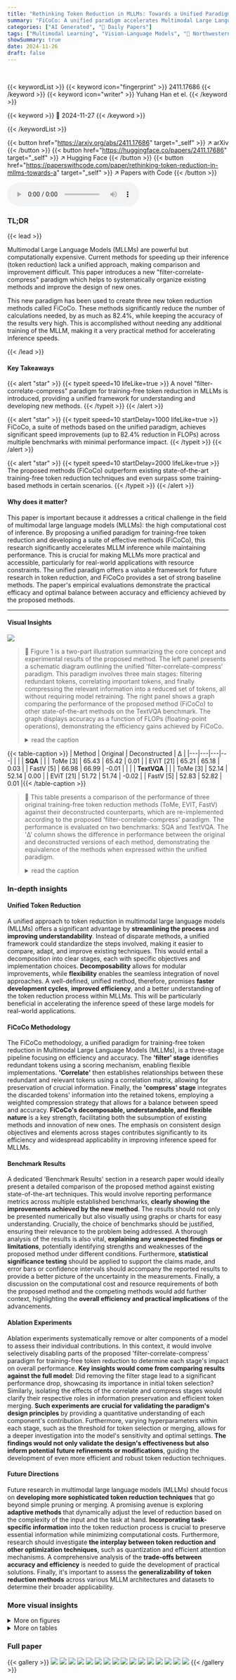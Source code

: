 ```yaml
---
title: "Rethinking Token Reduction in MLLMs: Towards a Unified Paradigm for Training-Free Acceleration"
summary: "FiCoCo: A unified paradigm accelerates Multimodal Large Language Model (MLLM) inference by up to 82.4% with minimal performance loss, surpassing state-of-the-art training-free methods."
categories: ["AI Generated", "🤗 Daily Papers"]
tags: ["Multimodal Learning", "Vision-Language Models", "🏢 Northwestern Polytechnical University",]
showSummary: true
date: 2024-11-26
draft: false
---
```


<br>

{{< keywordList >}}
{{< keyword icon="fingerprint" >}} 2411.17686 {{< /keyword >}}
{{< keyword icon="writer" >}} Yuhang Han et el. {{< /keyword >}}
 
{{< keyword >}} 🤗 2024-11-27 {{< /keyword >}}
 
{{< /keywordList >}}

{{< button href="https://arxiv.org/abs/2411.17686" target="_self" >}}
↗ arXiv
{{< /button >}}
{{< button href="https://huggingface.co/papers/2411.17686" target="_self" >}}
↗ Hugging Face
{{< /button >}}
{{< button href="https://paperswithcode.com/paper/rethinking-token-reduction-in-mllms-towards-a" target="_self" >}}
↗ Papers with Code
{{< /button >}}



<audio controls>
    <source src="https://ai-paper-reviewer.com/2411.17686/podcast.wav" type="audio/wav">
    Your browser does not support the audio element.
</audio>


### TL;DR


{{< lead >}}

Multimodal Large Language Models (MLLMs) are powerful but computationally expensive.  Current methods for speeding up their inference (token reduction) lack a unified approach, making comparison and improvement difficult.  This paper introduces a new "filter-correlate-compress" paradigm which helps to systematically organize existing methods and improve the design of new ones. 

This new paradigm has been used to create three new token reduction methods called FiCoCo.  These methods significantly reduce the number of calculations needed, by as much as 82.4%, while keeping the accuracy of the results very high.  This is accomplished without needing any additional training of the MLLM, making it a very practical method for accelerating inference speeds.

{{< /lead >}}


#### Key Takeaways

{{< alert "star" >}}
{{< typeit speed=10 lifeLike=true >}} A novel "filter-correlate-compress" paradigm for training-free token reduction in MLLMs is introduced, providing a unified framework for understanding and developing new methods. {{< /typeit >}}
{{< /alert >}}

{{< alert "star" >}}
{{< typeit speed=10 startDelay=1000 lifeLike=true >}} FiCoCo, a suite of methods based on the unified paradigm, achieves significant speed improvements (up to 82.4% reduction in FLOPs) across multiple benchmarks with minimal performance impact. {{< /typeit >}}
{{< /alert >}}

{{< alert "star" >}}
{{< typeit speed=10 startDelay=2000 lifeLike=true >}} The proposed methods (FiCoCo) outperform existing state-of-the-art training-free token reduction techniques and even surpass some training-based methods in certain scenarios. {{< /typeit >}}
{{< /alert >}}

#### Why does it matter?
This paper is important because it addresses a critical challenge in the field of multimodal large language models (MLLMs): the high computational cost of inference. By proposing a unified paradigm for training-free token reduction and developing a suite of effective methods (FiCoCo), this research significantly accelerates MLLM inference while maintaining performance. This is crucial for making MLLMs more practical and accessible, particularly for real-world applications with resource constraints. The unified paradigm offers a valuable framework for future research in token reduction, and FiCoCo provides a set of strong baseline methods.  The paper's empirical evaluations demonstrate the practical efficacy and optimal balance between accuracy and efficiency achieved by the proposed methods.

------
#### Visual Insights



![](https://arxiv.org/html/2411.17686/x3.png)

> 🔼 Figure 1 is a two-part illustration summarizing the core concept and experimental results of the proposed method. The left panel presents a schematic diagram outlining the unified 'filter-correlate-compress' paradigm. This paradigm involves three main stages: filtering redundant tokens, correlating important tokens, and finally compressing the relevant information into a reduced set of tokens, all without requiring model retraining.  The right panel shows a graph comparing the performance of the proposed method (FiCoCo) to other state-of-the-art methods on the TextVQA benchmark. The graph displays accuracy as a function of FLOPs (floating-point operations), demonstrating the efficiency gains achieved by FiCoCo.
> <details>
> <summary>read the caption</summary>
> Figure 1: (Left) Schematic diagram of our unified “filter-correlate-compress” paradigm for training-free token reduction in MLLMs. (Right) Performance comparison on TextVQA benchmark [32].
> </details>





{{< table-caption >}}
| Method | Original | Deconstructed | Δ |
|---|---|---|---| 
|  |  | **SQA** |  |
| ToMe [3] | 65.43 | 65.42 | 0.01 |
| EViT [21] | 65.21 | 65.18 | 0.03 |
| FastV [5] | 66.98 | 66.99 | -0.01 |
|  |  | **TextVQA** |  |
| ToMe [3] | 52.14 | 52.14 | 0.00 |
| EViT [21] | 51.72 | 51.74 | -0.02 |
| FastV [5] | 52.83 | 52.82 | 0.01 |{{< /table-caption >}}

> 🔼 This table presents a comparison of the performance of three original training-free token reduction methods (ToMe, EVIT, FastV) against their deconstructed counterparts, which are re-implemented according to the proposed 'filter-correlate-compress' paradigm. The performance is evaluated on two benchmarks: SQA and TextVQA.  The 'Δ' column shows the difference in performance between the original and deconstructed versions of each method, demonstrating the equivalence of the methods when expressed within the unified paradigm.
> <details>
> <summary>read the caption</summary>
> Table 1: Performance discrepancy of original and deconstructed methods on SQA and TextVQA benchmarks.
> </details>





### In-depth insights


#### Unified Token Reduction
A unified approach to token reduction in multimodal large language models (MLLMs) offers a significant advantage by **streamlining the process** and **improving understandability**.  Instead of disparate methods, a unified framework could standardize the steps involved, making it easier to compare, adapt, and improve existing techniques. This would entail a decomposition into clear stages, each with specific objectives and implementation choices.  **Decomposability** allows for modular improvements, while **flexibility** enables the seamless integration of novel approaches.  A well-defined, unified method, therefore, promises **faster development cycles**, **improved efficiency**, and a better understanding of the token reduction process within MLLMs.  This will be particularly beneficial in accelerating the inference speed of these large models for real-world applications.

#### FiCoCo Methodology
The FiCoCo methodology, a unified paradigm for training-free token reduction in Multimodal Large Language Models (MLLMs), is a three-stage pipeline focusing on efficiency and accuracy.  The **'filter' stage** identifies redundant tokens using a scoring mechanism, enabling flexible implementations.  **'Correlate'** then establishes relationships between these redundant and relevant tokens using a correlation matrix, allowing for preservation of crucial information. Finally, the **'compress' stage** integrates the discarded tokens' information into the retained tokens, employing a weighted compression strategy that allows for a balance between speed and accuracy.  **FiCoCo's decomposable, understandable, and flexible nature** is a key strength, facilitating both the subsumption of existing methods and innovation of new ones.  The emphasis on consistent design objectives and elements across stages contributes significantly to its efficiency and widespread applicability in improving inference speed for MLLMs.

#### Benchmark Results
A dedicated 'Benchmark Results' section in a research paper would ideally present a detailed comparison of the proposed method against existing state-of-the-art techniques.  This would involve reporting performance metrics across multiple established benchmarks, **clearly showing the improvements achieved by the new method**.  The results should not only be presented numerically but also visually using graphs or charts for easy understanding.  Crucially, the choice of benchmarks should be justified, ensuring their relevance to the problem being addressed. A thorough analysis of the results is also vital, **explaining any unexpected findings or limitations**, potentially identifying strengths and weaknesses of the proposed method under different conditions.  Furthermore,  **statistical significance testing** should be applied to support the claims made, and error bars or confidence intervals should accompany the reported results to provide a better picture of the uncertainty in the measurements.  Finally, a discussion on the computational cost and resource requirements of both the proposed method and the competing methods would add further context, highlighting the **overall efficiency and practical implications** of the advancements.

#### Ablation Experiments
Ablation experiments systematically remove or alter components of a model to assess their individual contributions.  In this context, it would involve selectively disabling parts of the proposed 'filter-correlate-compress' paradigm for training-free token reduction to determine each stage's impact on overall performance. **Key insights would come from comparing results against the full model**:  Did removing the filter stage lead to a significant performance drop, showcasing its importance in initial token selection?  Similarly, isolating the effects of the correlate and compress stages would clarify their respective roles in information preservation and efficient token merging.  **Such experiments are crucial for validating the paradigm's design principles** by providing a quantitative understanding of each component's contribution.  Furthermore, varying hyperparameters within each stage, such as the threshold for token selection or merging, allows for a deeper investigation into the model's sensitivity and optimal settings.  **The findings would not only validate the design's effectiveness but also inform potential future refinements or modifications**, guiding the development of even more efficient and robust token reduction techniques.

#### Future Directions
Future research in multimodal large language models (MLLMs) should focus on **developing more sophisticated token reduction techniques** that go beyond simple pruning or merging.  A promising avenue is exploring **adaptive methods** that dynamically adjust the level of reduction based on the complexity of the input and the task at hand.  **Incorporating task-specific information** into the token reduction process is crucial to preserve essential information while minimizing computational costs.  Furthermore, research should investigate **the interplay between token reduction and other optimization techniques**, such as quantization and efficient attention mechanisms.  A comprehensive analysis of the **trade-offs between accuracy and efficiency** is needed to guide the development of practical solutions. Finally, it's important to assess the **generalizability of token reduction methods** across various MLLM architectures and datasets to determine their broader applicability.


### More visual insights

<details>
<summary>More on figures
</summary>


![](https://arxiv.org/html/2411.17686/x4.png)

> 🔼 This figure illustrates the three-stage pipeline of the FiCoCo method series for training-free token reduction in Multimodal Large Language Models (MLLMs).  It shows how FiCoCo-V and FiCoCo-L, which target the visual and language encoding phases respectively, each apply the filter, correlate, and compress stages.  The filter stage identifies redundant tokens. The correlate stage establishes relationships between these and the preserved tokens. Finally, the compress stage integrates the redundant information into the preserved tokens. The figure visually depicts the flow and operations within each stage for both FiCoCo-V and FiCoCo-L, highlighting the differences in their approaches while maintaining a consistent structure across all three stages.
> <details>
> <summary>read the caption</summary>
> Figure 2:  An overview of the proposed FiCoCo method series. During different phases of MLLM inference, FiCoCo-V and FiCoCo-L provide distinct solutions across three stages.
> </details>



![](https://arxiv.org/html/2411.17686/x5.png)

> 🔼 Figure 3 visualizes the effects of token reduction using FiCoCo-V and FiCoCo-L methods.  In (a), FiCoCo-V's token reduction is shown, highlighting how a key visual token (red box) is merged into another (green box). In (b), FiCoCo-L's token reduction is presented, also demonstrating the merging of a key token (red box) with another token (green box). The process of token merging is tracked visually to show how important information is preserved. This qualitative analysis helps illustrate how the methods maintain relevant information during the reduction process, showing their effectiveness in reducing computational cost without significantly impacting accuracy.
> <details>
> <summary>read the caption</summary>
> Figure 3:  Visualizations of token reduction by (a) FiCoCo-V and (b) FiCoCo-L. The red box indicates the traced patch token, while the green box shows where the traced token is merged.
> </details>



![](https://arxiv.org/html/2411.17686/x6.png)

> 🔼 This figure displays the sensitivity analysis results for three hyperparameters (λ, β, and γ) used in the FiCoCo model.  The analysis was performed on two benchmarks: TextVQA and SQA. Each subplot shows how changes in a specific hyperparameter affect the accuracy of the model on both benchmarks.  The x-axis represents the value of the hyperparameter, while the y-axis represents the model's accuracy.  The plots provide insights into the optimal ranges and impact of these hyperparameters on the model's performance, guiding hyperparameter tuning for improved results.
> <details>
> <summary>read the caption</summary>
> Figure 4: Hyperparameter sensitivity analysis of λ𝜆\lambdaitalic_λ, β𝛽\betaitalic_β and γ𝛾\gammaitalic_γ on TextVQA and SQA benchmarks.
> </details>



</details>




<details>
<summary>More on tables
</summary>


{{< table-caption >}}
| Stage | Method | SQA | TextVQA |
|---|---|---|---|
| **Stage** | **Method** | **SQA** | **TextVQA** |
| _FiCoCo-V_ | _FiCoCo-V_ | 68.37 | 55.46 |
| Filter | w/o local redundancy | 67.81 | 52.51 |
|  | w/o task redundancy | 64.67 | 48.74 |
|  | w/o local penalty | 68.12 | 53.24 |
| Compress | fixed K=0 | 67.82 | 53.56 |
|  | fixed K=1 | 67.43 | 46.97 |
|  | fixed K=2 | 67.21 | 51.36 |
|  | average compression | 67.92 | 53.34 |{{< /table-caption >}}
> 🔼 This table presents an ablation study on the FiCoCo-V model, showing the impact of different components on the model's performance.  It breaks down the results by examining the effects of removing the local redundancy calculation, task redundancy calculation, the local penalty strategy, and different fixed values for the hyperparameter K.  This allows for a detailed analysis of each component's contribution to the overall accuracy and efficiency of FiCoCo-V on the SQA and TextVQA benchmarks.
> <details>
> <summary>read the caption</summary>
> Table 2: Ablation results of FiCoCo-V.
> </details>

{{< table-caption >}}
Method | Training-free | TFLOPs↓ | SQA | VQA<sup>T</sup> | POPE | Vizwiz | MM-Vet | MMBCN | GQA | LLAVA-W | MMB | VQAv2
---|---|---|---|---|---|---|---|---|---|---|---|---
LLaVA-1.5 [24] | ✓ | 8.5 | 69.5 | 58.2 | 86.4 | 50.0 | 31.6 | 59.3 | 62.5 | 63.7 | 66.1 | 79.1
*TFLOPs=4.2* |  |  |  |  |  |  |  |  |  |  |  | 
FitPrune [38] | ✓ | 4.4 | 67.8 | 58.2 | 86.5 | 50.4 | 32.8 | 58.4 | 61.5 | - | 64.6 | 78.3
**FiCoCo-V** | ✓ | 4.2 | 67.9 | 55.9 | 84.3 | 51.1 | 30.2 | 55.9 | 58.6 | 58.8 | 62.7 | 76.6
**FiCoCo-L** | ✓ | 4.2 | 69.2 | 57.4 | 84.7 | 49.1 | 30.3 | 53.9 | 61.2 | 61.9 | 65.0 | 77.4
**FiCoCo-VL** | ✓ | 4.2 | 68.1 | 55.7 | 84.7 | 50.2 | 29.7 | 56.5 | 58.7 | 58.4 | 62.5 | 76.8
*TFLOPs=3.3* |  |  |  |  |  |  |  |  |  |  |  | 
SparseVLM [44] | ✓ | 3.3 | 69.1 | 56.1 | 83.6 | - | - | - | 57.6 | - | 62.5 | 75.6
FastV [5] | ✓ | 3.3 | 67.3 | 52.5 | 64.8 | - | - | - | 52.7 | - | 61.2 | 67.1
ToMe [3] | ✓ | 3.3 | 65.2 | 52.1 | 72.4 | - | - | - | 54.3 | - | 60.5 | 68.0
**FiCoCo-V** | ✓ | 3.3 | 67.8 | 55.7 | 82.5 | 51.5 | 29.7 | 55.3 | 58.5 | 60.4 | 62.3 | 74.4
**FiCoCo-L** | ✓ | 3.3 | 69.6 | 56.6 | 84.6 | 48.7 | 31.4 | 53.6 | 61.1 | 60.3 | 64.6 | 76.8
**FiCoCo-VL** | ✓ | 3.3 | 68.3 | 55.1 | 84.7 | 50.5 | 28.4 | 56.2 | 58.7 | 55.7 | 63.7 | 74.8
*TFLOPs=2.4* |  |  |  |  |  |  |  |  |  |  |  | 
TRIM [33] | ✗ | 2.4 | 69.1 | 53.7 | 85.3 | 48.1 | 28.0 | 54.9 | 61.4 | 58.7 | 67.4 | 76.4
SparseVLM [44] | ✓ | 2.5 | 67.1 | 54.9 | 80.5 | - | - | - | 56.0 | - | 60.0 | 73.8
FastV [5] | ✓ | 2.5 | 60.2 | 50.6 | 59.6 | - | - | - | 49.6 | - | 56.1 | 61.8
ToMe [3] | ✓ | 2.5 | 59.6 | 49.1 | 62.8 | - | - | - | 52.4 | - | 53.3 | 63.0
**FiCoCo-V** | ✓ | 2.4 | 68.3 | 55.6 | 82.2 | 49.4 | 28.2 | 54.3 | 57.6 | 56.6 | 61.1 | 73.1
**FiCoCo-L** | ✓ | 2.4 | 69.4 | 56.3 | 84.4 | 48.4 | 30.1 | 53.5 | 60.6 | 59.4 | 64.4 | 76.4
**FiCoCo-VL** | ✓ | 2.4 | 68.2 | 54.9 | 79.5 | 48.9 | 28.1 | 55.5 | 57.7 | 57.6 | 61.9 | 73.9
*TFLOPs=1.5* |  |  |  |  |  |  |  |  |  |  |  | 
Honeybee [4] | ✗ | 1.6 | 67.8 | 50.9 | 84.0 | 47.2 | 27.1 | 55.2 | 59.0 | 59.4 | 57.8 | 74.8
LLaMA-VID [20] | ✗ | 1.6 | 67.9 | 51.4 | 83.1 | 46.8 | 29.7 | 55.4 | 59.2 | 58.9 | 57.0 | 74.3
Qwen-VL [2] | ✗ | 1.6 | 68.1 | 54.4 | 83.4 | 47.3 | 27.2 | 55.0 | 58.9 | 59.2 | 57.4 | 74.9
IVTP [14] | ✗ | 1.6 | 67.8 | 58.2 | 85.7 | 47.9 | 30.5 | 57.4 | 60.4 | 62.8 | 66.1 | 77.8
PyramidDrop [37] | ✗ | 1.8 | - | - | 86.0 | - | - | 58.5 | - | - | 66.1 | -
SparseVLM [44] | ✓ | 1.5 | 62.2 | 51.8 | 75.1 | - | - | - | 52.4 | - | 56.2 | 68.2
Random Sampling [14] | ✓ | 1.6 | 67.2 | 48.5 | 82.5 | 37.9 | 23.6 | 48.0 | 57.1 | 55.8 | 55.4 | 69.0
TopK [14] | ✓ | 1.6 | 66.9 | 52.4 | 83.8 | 47.0 | 26.5 | 55.2 | 58.1 | 59.2 | 55.2 | 72.4
Spatial Pooling [14] | ✓ | 1.6 | 67.7 | 52.5 | 82.3 | 46.5 | 28.3 | 53.3 | 59.6 | 59.7 | 56.6 | 73.9
EViT [21] | ✓ | 1.6 | 67.7 | 54.7 | 82.8 | 47.0 | 27.3 | 55.7 | 59.4 | 60.0 | 57.8 | 74.1
FastV [5] | ✓ | 1.6 | 51.1 | 47.8 | 48.0 | - | - | - | 46.1 | - | 48.0 | 61.8
ToMe [3] | ✓ | 1.6 | 50.0 | 45.3 | 52.5 | - | - | - | 48.6 | - | 43.7 | 57.1
LLaVA-PruMerge [31] | ✓ | 1.5 | 67.9 | 53.3 | 76.3 | - | - | - | - | - | 56.8 | 65.9
Recoverable Compression [6] | ✓ | 1.5 | 69.0 | 55.3 | 72.0 | - | - | - | - | - | 57.9 | 70.4
**FiCoCo-V** | ✓ | 1.5 | 68.4 | 55.5 | 79.8 | 52.4 | 26.8 | 53.0 | 57.4 | 58.6 | 60.2 | 74.8
**FiCoCo-L** | ✓ | 1.5 | 69.5 | 55.7 | 84.1 | 48.2 | 27.4 | 53.3 | 60.0 | 57.3 | 64.0 | 75.6
**FiCoCo-VL** | ✓ | 1.5 | 68.1 | 54.7 | 79.3 | 49.7 | 29.6 | 54.4 | 57.4 | 56.6 | 60.2 | 75.3{{< /table-caption >}}
> 🔼 This table presents a comparison of the performance of various methods for accelerating multimodal large language models (MLLMs), specifically focusing on models with 7 billion parameters.  It shows the results across ten different benchmark datasets, comparing the performance (accuracy) and computational cost (TFLOPs) of different approaches. The baselines include several existing methods from the literature, while the authors' methods (FiCoCo-V, FiCoCo-L, and FiCoCo-VL) are also included.  Note that because the baselines come from different publications, there might be small variations in reported performance numbers due to differences in experimental setups.  The table primarily compares the authors' methods with other training-free techniques, meaning methods that do not require retraining the model to achieve speed improvements.
> <details>
> <summary>read the caption</summary>
> Table 3: Comparison results on MLLMs with a 7B LLM. For baselines, we reference results reported in other papers, which may exhibit slight discrepancies from the experimental results presented earlier. Our methods are primarily compared with training-free approaches.
> </details>

{{< table-caption >}}
| Stage | Method | SQA | TextVQA |
|---|---|---|---| 
| **Stage** | **Method** | **SQA** | **TextVQA** |
| FiCoCo-L | **_FiCoCo-L_** | **69.46** | **55.72** |
| Filter | w/o local redundancy | 69.16 | 55.43 |
|  | w/o task redundancy | 68.22 | 55.64 |
|  | w/ local penalty | 68.79 | 55.38 |
| Correlate | w/o indirect correlation | 68.89 | 54.78 |
|  | w/o direct correlation | 68.45 | 55.45 |
| Compress | fixed K=0 | 68.96 | 50.33 |
|  | fixed K=1 | 68.57 | 50.11 |
|  | fixed K=2 | 68.32 | 50.18 |
|  | average compression | 68.32 | 54.66 |{{< /table-caption >}}
> 🔼 This table presents the ablation study results for the FiCoCo-L model, demonstrating the impact of removing different components on the model's performance. It analyzes the contribution of each of the three stages (Filter, Correlate, and Compress) and various design choices within those stages on two benchmark datasets, SQA and TextVQA.  The results show the effect of removing or modifying elements such as local and task redundancy in the Filter stage, direct and indirect correlation in the Correlate stage, and different compression strategies (e.g., fixed K-values versus adaptive K) in the Compress stage. The table aims to provide a detailed understanding of the individual components' contribution to the overall model performance.
> <details>
> <summary>read the caption</summary>
> Table 4: Ablation results of FiCoCo-L.
> </details>

{{< table-caption >}}
| Method | Training-free | TFLOPs↓ | SQA | VQA<sup>T</sup> | POPE | VizWiz | MM-Vet | MMBCN | GQA | LLAVA-W | MMB | VQAv2 |
|---|---|---|---|---|---|---|---|---|---|---|---|---|
| LLaVA-1.5 [24] | ✓ | 28.6 | 71.4 | 61.3 | 86.2 | 54.1 | 36.1 | 63.2 | 63.4 | 70.1 | 68.0 | 80.0 |
| *TFlops=15.4* |  |  |  |  |  |  |  |  |  |  |  |  |
| TRIM [33] | ✗ | 16.4 | 72.8 | 54.8 | 86.3 | 53.2 | 30.3 | 58.3 | 59.0 | 57.0 | 69.2 | 75.4 |
| Honeybee [4] | ✗ | 15.4 | 70.5 | 59.7 | 83.5 | 46.6 | 24.6 | 54.8 | 59.2 | 58.8 | 60.3 | 74.8 |
| LLaMA-VID [20] | ✗ | 15.4 | 70.4 | 57.2 | 83.3 | 50.8 | 26.5 | 58.0 | 61.7 | 62.8 | 60.5 | 76.5 |
| Qwen-VL [2] | ✗ | 15.4 | 70.8 | 56.4 | 84.0 | 51.1 | 27.4 | 54.9 | 61.2 | 64.2 | 61.7 | 77.3 |
| IVTP [14] | ✗ | 15.4 | 70.1 | 60.0 | 85.4 | 53.4 | 28.6 | 55.4 | 62.3 | 64.6 | 66.7 | 78.4 |
| Random Sampling [14] | ✓ | 15.4 | 68.0 | 51.5 | 83.3 | 52.9 | 32.7 | 55.4 | 56.7 | 66.0 | 58.0 | 72.3 |
| TopK [14] | ✓ | 15.4 | 68.9 | 54.2 | 84.5 | 53.1 | 30.1 | 56.1 | 59.2 | 65.3 | 58.3 | 74.8 |
| Spatial Pooling [14] | ✓ | 15.4 | 69.5 | 55.0 | 84.8 | 54.1 | 33.5 | 57.3 | 59.7 | 68.8 | 60.2 | 75.1 |
| EViT [21] | ✓ | 15.4 | 70.1 | 57.9 | 84.6 | 50.0 | 24.4 | 52.4 | 60.2 | 45.5 | 61.0 | 77.2 |
| ToMe [3] | ✓ | 15.4 | 70.1 | 57.1 | 85.3 | - | - | - | 61.4 | - | 61.2 | 76.9 |
| **FiCoCo-V** | ✓ | 15.4 | 72.1 | 57.2 | 82.3 | 53.0 | 32.6 | 60.7 | 59.2 | 62.3 | 63.1 | 76.8 |
| **FiCoCo-L** | ✓ | 15.4 | 72.4 | 58.3 | 83.1 | 53.9 | 34.2 | 61.1 | 60.1 | 67.9 | 65.2 | 77.6 |
| **FiCoCo-VL** | ✓ | 15.4 | 72.0 | 57.2 | 82.1 | 53.2 | 33.1 | 60.3 | 59.4 | 65.9 | 64.6 | 77.3 |{{< /table-caption >}}
> 🔼 Table 5 presents a detailed comparison of various methods' performance on multimodal large language models (MLLMs) using a 13B parameter LLM.  It showcases the accuracy achieved by different techniques across ten widely-used benchmark datasets.  The table highlights the trade-off between computational efficiency (measured in TeraFLOPs) and accuracy.  A key aspect of the table is its focus on comparing training-free methods against existing methods. This is crucial because training-free methods offer a more practical and accessible approach for accelerating the inference of these large models. The results allow for direct comparison between the proposed FiCoCo methods and existing state-of-the-art techniques, demonstrating the effectiveness of the proposed approaches.
> <details>
> <summary>read the caption</summary>
> Table 5: Comparison results on MLLMs with a 13B LLM. For baselines, we reference results reported in other papers. Our methods are primarily compared with training-free approaches.
> </details>

{{< table-caption >}}
|   | FiCoCo-V                     | FiCoCo-L                     |
|---|---|---| 
| ε | SQA | TextVQA | SQA | TextVQA |
|---|---|---|---|---|
| 0.998 | 68.37 | **55.46** | 69.46 | **55.72** |
| 0.996 | 68.33 | 53.15  | **69.51** | 55.62 |
| 0.994 | 68.21 | 52.05  | 69.32 | 55.42 |
| 0.992 | **68.47** | 52.29  | 69.36 | 55.14 |{{< /table-caption >}}
> 🔼 This table presents the results of an ablation study evaluating the impact of the hyperparameter  ε (epsilon) on the performance of the FiCoCo model.  Epsilon controls the threshold for determining which tokens are considered correlated during the compression stage. The table shows how varying epsilon affects the accuracy on two benchmarks: TextVQA and SQA, indicating the optimal setting for epsilon that balances efficiency and accuracy.
> <details>
> <summary>read the caption</summary>
> Table 6:  Hyperparameter sensitivity analysis of ε𝜀\varepsilonitalic_ε on TextVQA and SQA benchmarks.
> </details>

{{< table-caption >}}
| scaling coefficient | FiCoCo-V | SQA | TextVQA |
|---|---|---|---|
| **in local penalty strategy** | _FiCoCo-V_ | **SQA** | **TextVQA** |
| 1 | 68.12 | 53.24 |
| 2 | **68.37** | 55.46 |
| 3 | 68.21 | 55.04 |
| 4 | 68.11 | **55.49** |{{< /table-caption >}}
> 🔼 This table presents the results of an ablation study investigating the impact of the scaling coefficient hyperparameter used in the local penalty strategy within the FiCoCo-V method.  The study evaluates performance on two benchmarks: TextVQA and SQA.  Different scaling coefficient values are tested to determine their effect on model accuracy. The goal is to identify the optimal balance between preventing spatial-centralized information loss and achieving efficient performance.
> <details>
> <summary>read the caption</summary>
> Table 7:  Hyperparameter sensitivity analysis of scaling coefficient in local penalty strategy on TextVQA and SQA benchmarks.
> </details>

{{< table-caption >}}
| Method | LLM Backbone | Quantization | TFLOPs↓ | Total Memory (GB)↓ | KV-Cache (MB)↓ |
|---|---|---|---|---|---| 
| LLaVA-1.5 | Vicuna-7B | FP16 | 8.5 | 22.4 | 333 |
| FiCoCo-V | Vicuna-7B | FP16 | 1.5 (↓82%) | 14.4 (↓36%) | 65.0 (↓80%) |
| FiCoCo-L | Vicuna-7B | FP16 | 1.5 (↓82%) | 14.3 (↓36%) | 64.2 (↓81%) |
| FiCoCo-VL | Vicuna-7B | FP16 | 1.5 (↓82%) | 13.0 (↓42%) | 60.8 (↓82%) |
| LLaVA-1.5 | Vicuna-7B | INT8 | 4.3 | 11.2 | 167 |
| FiCoCo-V | Vicuna-7B | INT8 | 0.8 (↓81%) | 7.8 (↓30%) | 32.5 (↓81%) |
| FiCoCo-L | Vicuna-7B | INT8 | 0.8 (↓81%) | 7.2 (↓36%) | 32.1 (↓81%) |
| FiCoCo-VL | Vicuna-7B | INT8 | 0.7 (↓84%) | 6.5 (↓42%) | 30.4 (↓82%) |
| LLaVA-1.5 | Vicuna-7B | INT4 | 2.1 | 6.2 | 83.4 |
| FiCoCo-V | Vicuna-7B | INT4 | 0.4 (↓81%) | 4.4 (↓29%) | 16.3 (↓81%) |
| FiCoCo-L | Vicuna-7B | INT4 | 0.4 (↓81%) | 3.3 (↓47%) | 16.1 (↓81%) |
| FiCoCo-VL | Vicuna-7B | INT4 | 0.4 (↓81%) | 3.3 (↓47%) | 15.2 (↓82%) |{{< /table-caption >}}
> 🔼 This table presents a detailed efficiency analysis of various methods for accelerating inference in Multimodal Large Language Models (MLLMs), specifically using the LLaVA-1.5-7B model.  It compares the original LLaVA-1.5 model with three variants of the FiCoCo method (FiCoCo-V, FiCoCo-L, FiCoCo-VL) under different quantization levels (FP16, INT8, INT4). The metrics presented include total inference time (TFLOPs), total memory usage (GB), and KV-Cache usage (MB).  This allows for a comprehensive comparison of the efficiency gains achieved by FiCoCo in reducing computational cost and memory requirements while maintaining performance.
> <details>
> <summary>read the caption</summary>
> Table 8: Efficiency analysis of methods based on LLaVA-1.5-7B.
> </details>

{{< table-caption >}}
| Method | LLM Backbone | Quantization | TFLOPs↓ | Total Memory (GB)↓ | KV-Cache (MB)↓ |
|---|---|---|---|---|---| 
| LLaVA-1.5 | Vicuna-13B | FP16 | 28.6 | 56.1 | 891 |
| FiCoCo-V | Vicuna-13B | FP16 | 15.4 (↓46%) | 38.6 (↓31%) | 488 (↓43%) |
| FiCoCo-L | Vicuna-13B | FP16 | 15.4 (↓46%) | 38.4 (↓32%) | 485 (↓46%) |
| FiCoCo-VL | Vicuna-13B | FP16 | 15.4 (↓46%) | 38.3 (↓32%) | 482 (↓46%) |
| LLaVA-1.5 | Vicuna-13B | INT8 | 14.3 | 28 | 446 |
| FiCoCo-V | Vicuna-13B | INT8 | 7.7 (↓46%) | 19.3 (↓31%) | 244 (↓45%) |
| FiCoCo-L | Vicuna-13B | INT8 | 7.7 (↓46%) | 19.2 (↓31%) | 242 (↓46%) |
| FiCoCo-VL | Vicuna-13B | INT8 | 7.6 (↓47%) | 19.2 (↓31%) | 241 (↓46%) |
| LLaVA-1.5 | Vicuna-13B | INT4 | 7.6 | 14 | 223 |
| FiCoCo-V | Vicuna-13B | INT4 | 3.9 (↓46%) | 9.6 (↓32%) | 122 (↓49%) |
| FiCoCo-L | Vicuna-13B | INT4 | 3.9 (↓49%) | 9.5 (↓32%) | 121 (↓46%) |
| FiCoCo-VL | Vicuna-13B | INT4 | 3.8 (↓50%) | 9.5 (↓32%) | 120 (↓46%) |{{< /table-caption >}}
> 🔼 This table presents a comprehensive efficiency analysis of various methods, including the proposed FiCoCo variants, using the LLaVA-1.5-13B model as the base. It compares the performance of these methods across different quantization levels (FP16, INT8, INT4), showing the trade-offs between computational cost (TFLOPs), total memory usage, and KV-cache size.  The results highlight the efficiency gains achieved by FiCoCo in reducing computational cost and memory footprint while maintaining comparable accuracy.
> <details>
> <summary>read the caption</summary>
> Table 9: Efficiency analysis of methods based on LLaVA-1.5-13B.
> </details>

{{< table-caption >}}
| Method | TFLOPs↓ | FlashAttn | SQA Acc | SQA Time↓ |  | MMB Acc | MMB Time↓ |
|---|---|---|---|---|---|---|---|
| Open-LLaVA-NeXT-7B | 20.8 | ✓ | 69.06 | 12m01s |  | 66.07 | 22m47s |
| *FiCoCo-V* | 9.5 (↓54.3%) | ✓ | 68.86 | 8m35s (↓28.6%) |  | 65.03 | 14m39s (↓35.7%) |
| Open-LLaVA-NeXT-7B | 20.8 | ✗ | 69.01 | 17m34s |  | 66.07 | 34m02s |
| *FiCoCo-L* | 9.5 (↓54.3%) | ✗ | 68.21 | 13m23s (↓23.8%) |  | 64.67 | 25m13s (↓25.9%) |
| *FiCoCo-VL* | 9.5 (↓54.3%) | ✗ | 69.26 | 11m06s (↓36.8%) |  | 65.30 | 21m45s (↓36.1%) |{{< /table-caption >}}
> 🔼 This table presents a comparison of performance metrics for different models on the Open-LLaVA-NeXT-7B benchmark. The models are categorized based on whether they utilize FlashAttention, a technique for accelerating inference.  The key performance indicators (KPIs) presented include FLOPs (floating-point operations), inference time, and accuracy on two specific benchmarks (SQA and MMB).  The purpose of the table is to demonstrate that the proposed FiCoCo methods effectively improve efficiency across various scenarios, even when using or not using FlashAttention.
> <details>
> <summary>read the caption</summary>
> Table 10: Comparisons based on Open-LLaVA-NeXT-7B. We categorize the methods based on the availability of FlashAttention and provide FLOPs and time measurements to demonstrate that our methods can effectively accelerate across different scenarios.
> </details>

</details>




### Full paper

{{< gallery >}}
<img src="https://ai-paper-reviewer.com/2411.17686/1.png" class="grid-w50 md:grid-w33 xl:grid-w25" />
<img src="https://ai-paper-reviewer.com/2411.17686/2.png" class="grid-w50 md:grid-w33 xl:grid-w25" />
<img src="https://ai-paper-reviewer.com/2411.17686/3.png" class="grid-w50 md:grid-w33 xl:grid-w25" />
<img src="https://ai-paper-reviewer.com/2411.17686/4.png" class="grid-w50 md:grid-w33 xl:grid-w25" />
<img src="https://ai-paper-reviewer.com/2411.17686/5.png" class="grid-w50 md:grid-w33 xl:grid-w25" />
<img src="https://ai-paper-reviewer.com/2411.17686/6.png" class="grid-w50 md:grid-w33 xl:grid-w25" />
<img src="https://ai-paper-reviewer.com/2411.17686/7.png" class="grid-w50 md:grid-w33 xl:grid-w25" />
<img src="https://ai-paper-reviewer.com/2411.17686/8.png" class="grid-w50 md:grid-w33 xl:grid-w25" />
<img src="https://ai-paper-reviewer.com/2411.17686/9.png" class="grid-w50 md:grid-w33 xl:grid-w25" />
<img src="https://ai-paper-reviewer.com/2411.17686/10.png" class="grid-w50 md:grid-w33 xl:grid-w25" />
<img src="https://ai-paper-reviewer.com/2411.17686/11.png" class="grid-w50 md:grid-w33 xl:grid-w25" />
<img src="https://ai-paper-reviewer.com/2411.17686/12.png" class="grid-w50 md:grid-w33 xl:grid-w25" />
<img src="https://ai-paper-reviewer.com/2411.17686/13.png" class="grid-w50 md:grid-w33 xl:grid-w25" />
<img src="https://ai-paper-reviewer.com/2411.17686/14.png" class="grid-w50 md:grid-w33 xl:grid-w25" />
<img src="https://ai-paper-reviewer.com/2411.17686/15.png" class="grid-w50 md:grid-w33 xl:grid-w25" />
<img src="https://ai-paper-reviewer.com/2411.17686/16.png" class="grid-w50 md:grid-w33 xl:grid-w25" />
{{< /gallery >}}
